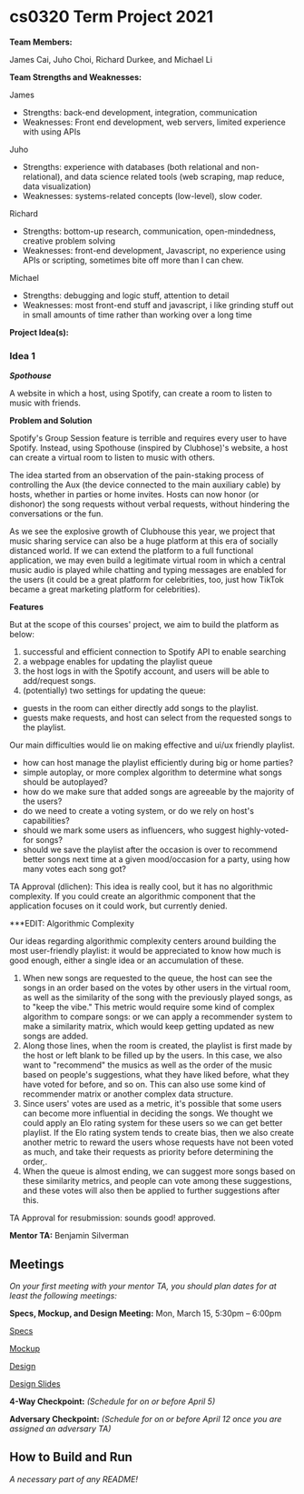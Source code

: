 # cs0320 Term Project 2021

**Team Members:** 

James Cai, Juho Choi, Richard Durkee, and Michael Li

**Team Strengths and Weaknesses:**

James
- Strengths: back-end development, integration, communication
- Weaknesses: Front end development, web servers, limited experience with using APIs

Juho
- Strengths: experience with databases (both relational and non-relational), and data science related tools (web scraping, map reduce, data visualization)
- Weaknesses: systems-related concepts (low-level), slow coder.

Richard
- Strengths: bottom-up research, communication, open-mindedness, creative problem solving
- Weaknesses: front-end development, Javascript, no experience using APIs or scripting, sometimes bite off more than I can chew.

Michael
- Strengths: debugging and logic stuff, attention to detail
- Weaknesses: most front-end stuff and javascript, i like grinding stuff out in small amounts of time rather than working over a long time

**Project Idea(s):**
### Idea 1

***Spothouse***

A website in which a host, using Spotify, can create a room to listen to music with friends.

****Problem and Solution****

Spotify's Group Session feature is terrible and requires every user to have Spotify. Instead, using Spothouse (inspired by Clubhose)'s website, a host can create a virtual room to listen to music with others. 

The idea started from an observation of the pain-staking process of controlling the Aux (the device connected to the main auxiliary cable) by hosts, whether in parties or home invites. Hosts can now honor (or dishonor) the song requests without verbal requests, without hindering the conversations or the fun.

As we see the explosive growth of Clubhouse this year, we project that music sharing service can also be a huge platform at this era of socially distanced world. If we can extend the platform to a full functional application, we may even build a legitimate virtual room in which a central music audio is played while chatting and typing messages are enabled for the users (it could be a great platform for celebrities, too, just how TikTok became a great marketing platform for celebrities).

****Features****

But at the scope of this courses' project, we aim to build the platform as below:

1. successful and efficient connection to Spotify API to enable searching
2. a webpage enables for updating the playlist queue
3. the host logs in with the Spotify account, and users will be able to add/request songs.
3. (potentially) two settings for updating the queue:
- guests in the room can either directly add songs to the playlist.
- guests make requests, and host can select from the requested songs to the playlist.

Our main difficulties would lie on making effective and ui/ux friendly playlist.
- how can host manage the playlist efficiently during big or home parties?
- simple autoplay, or more complex algorithm to determine what songs should be autoplayed?
- how do we make sure that added songs are agreeable by the majority of the users? 
- do we need to create a voting system, or do we rely on host's capabilities? 
- should we mark some users as influencers, who suggest highly-voted-for songs?
- should we save the playlist after the occasion is over to recommend better songs next time at a given mood/occasion for a party, using how many votes each song got?

TA Approval (dlichen): This idea is really cool, but it has no algorithmic complexity. If you could create an algorithmic component that the application focuses on it could work, but currently denied. 

***EDIT: Algorithmic Complexity

Our ideas regarding algorithmic complexity centers around building the most user-friendly playlist: it would be appreciated to know how much is good enough, either a single idea or an accumulation of these.

1. When new songs are requested to the queue, the host can see the songs in an order based on the votes by other users in the virtual room, as well as the similarity of the song with the previously played songs, as to "keep the vibe." This metric would require some kind of complex algorithm to compare songs: or we can apply a recommender system to make a similarity matrix, which would keep getting updated as new songs are added.
2. Along those lines, when the room is created, the playlist is first made by the host or left blank to be filled up by the users. In this case, we also want to "recommend" the musics as well as the order of the music based on people's suggestions, what they have liked before, what they have voted for before, and so on. This can also use some kind of recommender matrix or another complex data structure.
3. Since users' votes are used as a metric, it's possible that some users can become more influential in deciding the songs. We thought we could apply an Elo rating system for these users so we can get better playlist. If the Elo rating system tends to create bias, then we also create another metric to reward the users whose requests have not been voted as much, and take their requests as priority before determining the order,.
4. When the queue is almost ending, we can suggest more songs based on these similarity metrics, and people can vote among these suggestions, and these votes will also then be applied to further suggestions after this.

TA Approval for resubmission: sounds good! approved.

**Mentor TA:** Benjamin Silverman

## Meetings
_On your first meeting with your mentor TA, you should plan dates for at least the following meetings:_

**Specs, Mockup, and Design Meeting:** Mon, March 15, 5:30pm – 6:00pm

[Specs](https://docs.google.com/document/d/1wTQATpI2NIyrtRdMnlX0_MNCFGjP0qT_ubUSaCsf2rY/edit?usp=sharing)

[Mockup](https://docs.google.com/document/d/1JZr9iEk8QCQDKX5IE9LGijP2L_gYMiVQEy7ehsqspKA/edit?usp=sharing)

[Design](https://docs.google.com/document/d/18Awpq8Bcooi6Yymg3XLWz1PAm3aSPIBVkcALVXz_y44/edit?usp=sharing)

[Design Slides](https://docs.google.com/presentation/d/1-JxMm7RigLZjzIe4XzUw3KtGZwWNpihvBFhpdbSOIYI/edit?usp=sharing)

**4-Way Checkpoint:** _(Schedule for on or before April 5)_

**Adversary Checkpoint:** _(Schedule for on or before April 12 once you are assigned an adversary TA)_

## How to Build and Run
_A necessary part of any README!_
